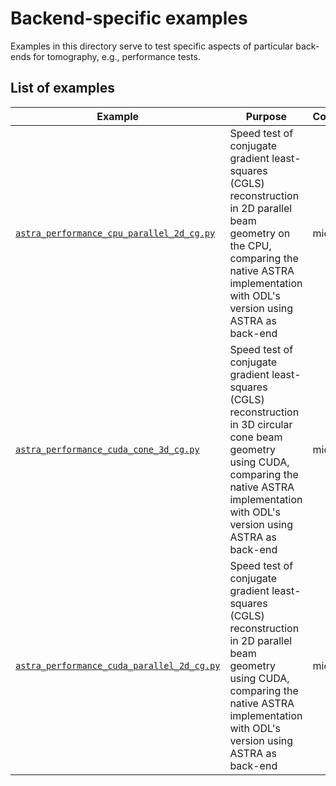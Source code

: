 # Backend-specific examples

Examples in this directory serve to test specific aspects of particular back-ends for tomography, e.g., performance tests.

## List of examples

Example | Purpose | Complexity
------- | ------- | ----------
[`astra_performance_cpu_parallel_2d_cg.py`](https://github.com/odlgroup/odl/blob/master/examples/tomo/backends/astra_performance_cpu_parallel_2d_cg.py) | Speed test of conjugate gradient least-squares (CGLS) reconstruction in 2D parallel beam geometry on the CPU, comparing the native ASTRA implementation with ODL's version using ASTRA as back-end | middle
[`astra_performance_cuda_cone_3d_cg.py`](https://github.com/odlgroup/odl/blob/master/examples/tomo/backends/astra_performance_cuda_cone_3d_cg.py) | Speed test of conjugate gradient least-squares (CGLS) reconstruction in 3D circular cone beam geometry using CUDA, comparing the native ASTRA implementation with ODL's version using ASTRA as back-end | middle
[`astra_performance_cuda_parallel_2d_cg.py`](https://github.com/odlgroup/odl/blob/master/examples/tomo/backends/astra_performance_cuda_parallel_2d_cg.py) | Speed test of conjugate gradient least-squares (CGLS) reconstruction in 2D parallel beam geometry using CUDA, comparing the native ASTRA implementation with ODL's version using ASTRA as back-end | middle
